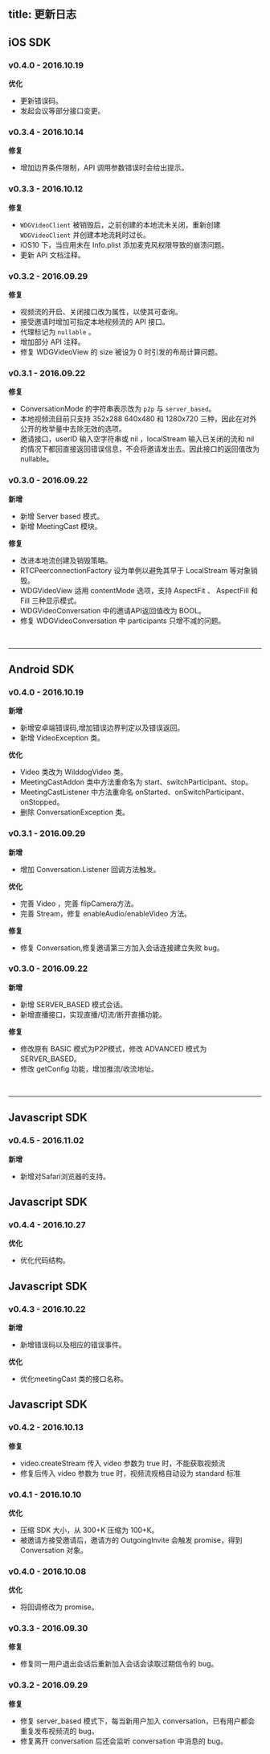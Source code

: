 title: 更新日志
---

## iOS SDK

### v0.4.0 - 2016.10.19

**优化**

- 更新错误码。
- 发起会议等部分接口变更。

### v0.3.4 - 2016.10.14

**修复**

- 增加边界条件限制，API 调用参数错误时会给出提示。

### v0.3.3 - 2016.10.12

**修复**

- `WDGVideoClient` 被销毁后，之前创建的本地流未关闭，重新创建 `WDGVideoClient` 并创建本地流耗时过长。
- iOS10 下，当应用未在 Info.plist 添加麦克风权限导致的崩溃问题。
- 更新 API 文档注释。

### v0.3.2 - 2016.09.29

**修复**

- 视频流的开启、关闭接口改为属性，以使其可查询。
- 接受邀请时增加可指定本地视频流的 API 接口。
- 代理标记为  `nullable` 。
- 增加部分 API 注释。
- 修复 WDGVideoView 的 size 被设为 0 时引发的布局计算问题。

### v0.3.1 - 2016.09.22

**修复**

- ConversationMode 的字符串表示改为 `p2p` 与 `server_based`。
- 本地视频流目前只支持 352x288 640x480 和 1280x720 三种，因此在对外公开的枚举量中去除无效的选项。
- 邀请接口，userID 输入空字符串或 nil ，localStream 输入已关闭的流和 nil 的情况下都回直接返回错误信息，不会将邀请发出去。因此接口的返回值改为 nullable。

### v0.3.0 - 2016.09.22

**新增**

- 新增 Server based 模式。
- 新增 MeetingCast 模块。

**修复**

- 改进本地流创建及销毁策略。
- RTCPeerconnectionFactory 设为单例以避免其早于 LocalStream 等对象销毁。
- WDGVideoView 适用 contentMode 选项，支持 AspectFit 、 AspectFill 和 Fill 三种显示模式。
- WDGVideoConversation 中的邀请API返回值改为 BOOL。
- 修复 WDGVideoConversation 中 participants 只增不减的问题。

</br>

---

## Android SDK

### v0.4.0 - 2016.10.19

**新增**

- 新增安卓端错误码,增加错误边界判定以及错误返回。
- 新增 VideoException 类。

**优化**

- Video 类改为 WilddogVideo 类。
- MeetingCastAddon 类中方法重命名为 start、switchParticipant、stop。
- MeetingCastListener 中方法重命名 onStarted、onSwitchParticipant、onStopped。
- 删除 ConversationException 类。

### v0.3.1 - 2016.09.29

**新增**

- 增加 Conversation.Listener 回调方法触发。

**优化**


- 完善 Video ，完善 flipCamera方法。
- 完善 Stream，修复 enableAudio/enableVideo 方法。

**修复**

- 修复 Conversation,修复邀请第三方加入会话连接建立失败 bug。

### v0.3.0 - 2016.09.22

**新增**

- 新增 SERVER_BASED 模式会话。
- 新增直播接口，实现直播/切流/断开直播功能。

**修复**

- 修改原有 BASIC 模式为P2P模式，修改 ADVANCED 模式为 SERVER_BASED。
- 修改 getConfig 功能，增加推流/收流地址。

</br>

---

## Javascript SDK

### v0.4.5 - 2016.11.02

**新增**

- 新增对Safari浏览器的支持。

## Javascript SDK

### v0.4.4 - 2016.10.27

**优化**

- 优化代码结构。

## Javascript SDK

### v0.4.3 - 2016.10.22

**新增**

- 新增错误码以及相应的错误事件。

**优化**

- 优化meetingCast 类的接口名称。

## Javascript SDK

### v0.4.2 - 2016.10.13

**修复**

- video.createStream 传入 video 参数为 true 时，不能获取视频流
- 修复后传入 video 参数为 true 时，视频流规格自动设为 standard 标准

### v0.4.1 - 2016.10.10

**优化**

- 压缩 SDK 大小，从 300+K 压缩为 100+K。
- 被邀请方接受邀请后，邀请方的 OutgoingInvite 会触发 promise，得到 Conversation 对象。 

### v0.4.0 - 2016.10.08

**优化**

- 将回调修改为 promise。

### v0.3.3 - 2016.09.30

**修复**

- 修复同一用户退出会话后重新加入会话会读取过期信令的 bug。

### v0.3.2 - 2016.09.29

**修复**

- 修复 server_based 模式下，每当新用户加入 conversation，已有用户都会重复发布视频流的 bug。
- 修复离开 conversation 后还会监听 conversation 中消息的 bug。

